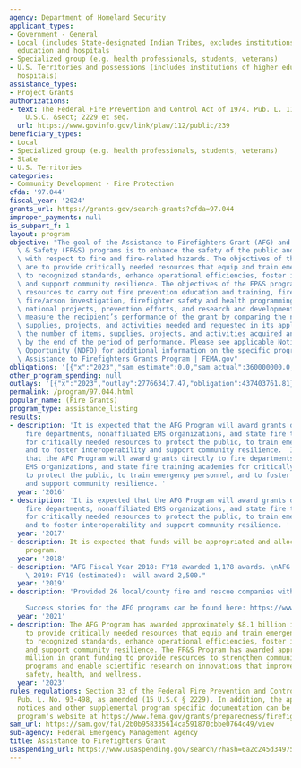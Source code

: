 ```yaml
---
agency: Department of Homeland Security
applicant_types:
- Government - General
- Local (includes State-designated Indian Tribes, excludes institutions of higher
  education and hospitals
- Specialized group (e.g. health professionals, students, veterans)
- U.S. Territories and possessions (includes institutions of higher education and
  hospitals)
assistance_types:
- Project Grants
authorizations:
- text: The Federal Fire Prevention and Control Act of 1974. Pub. L. 112, 239. 15
    U.S.C. &sect; 2229 et seq.
  url: https://www.govinfo.gov/link/plaw/112/public/239
beneficiary_types:
- Local
- Specialized group (e.g. health professionals, students, veterans)
- State
- U.S. Territories
categories:
- Community Development - Fire Protection
cfda: '97.044'
fiscal_year: '2024'
grants_url: https://grants.gov/search-grants?cfda=97.044
improper_payments: null
is_subpart_f: 1
layout: program
objective: "The goal of the Assistance to Firefighters Grant (AFG) and Fire Prevention\
  \ & Safety (FP&S) programs is to enhance the safety of the public and firefighters\
  \ with respect to fire and fire-related hazards. The objectives of the AFG Program\
  \ are to provide critically needed resources that equip and train emergency personnel\
  \ to recognized standards, enhance operational efficiencies, foster interoperability,\
  \ and support community resilience. The objectives of the FP&S program are to provide\
  \ resources to carry out fire prevention education and training, fire code enforcement,\
  \ fire/arson investigation, firefighter safety and health programming, strategic\
  \ national projects, prevention efforts, and research and development. \nFEMA will\
  \ measure the recipient’s performance of the grant by comparing the number of items,\
  \ supplies, projects, and activities needed and requested in its application with\
  \ the number of items, supplies, projects, and activities acquired and delivered\
  \ by the end of the period of performance. Please see applicable Notice of Funding\
  \ Opportunity (NOFO) for additional information on the specific program metrics\
  \ Assistance to Firefighters Grants Program | FEMA.gov"
obligations: '[{"x":"2023","sam_estimate":0.0,"sam_actual":360000000.0,"usa_spending_actual":436213345.72},{"x":"2024","sam_estimate":0.0,"sam_actual":370000000.0,"usa_spending_actual":331827273.6},{"x":"2025","sam_estimate":0.0,"sam_actual":0.0,"usa_spending_actual":-3123698.11}]'
other_program_spending: null
outlays: '[{"x":"2023","outlay":277663417.47,"obligation":437403761.81},{"x":"2024","outlay":132618723.48,"obligation":360006317.79},{"x":"2025","outlay":0.0,"obligation":81553.22}]'
permalink: /program/97.044.html
popular_name: (Fire Grants)
program_type: assistance_listing
results:
- description: 'It is expected that the AFG Program will award grants directly to
    fire departments, nonaffiliated EMS organizations, and state fire training academies
    for critically needed resources to protect the public, to train emergency personnel,
    and to foster interoperability and support community resilience.  It is expected
    that the AFG Program will award grants directly to fire departments, nonaffiliated
    EMS organizations, and state fire training academies for critically needed resources
    to protect the public, to train emergency personnel, and to foster interoperability
    and support community resilience. '
  year: '2016'
- description: 'It is expected that the AFG Program will award grants directly to
    fire departments, nonaffiliated EMS organizations, and state fire training academies
    for critically needed resources to protect the public, to train emergency personnel,
    and to foster interoperability and support community resilience. '
  year: '2017'
- description: It is expected that funds will be appropriated and allocated to this
    program.
  year: '2018'
- description: "AFG Fiscal Year 2018: FY18 awarded 1,178 awards. \nAFG Fiscal Year\
    \ 2019: FY19 (estimated):  will award 2,500."
  year: '2019'
- description: 'Provided 26 local/county fire and rescue companies with volunteers.

    Success stories for the AFG programs can be found here: https://www.fema.gov/grants/preparedness/firefighters/success-stories'
  year: '2021'
- description: The AFG Program has awarded approximately $8.1 billion in grant funding
    to provide critically needed resources that equip and train emergency personnel
    to recognized standards, enhance operational efficiencies, foster interoperability,
    and support community resilience. The FP&S Program has awarded approximately $816
    million in grant funding to provide resources to strengthen community fire prevention
    programs and enable scientific research on innovations that improve firefighter
    safety, health, and wellness.
  year: '2023'
rules_regulations: Section 33 of the Federal Fire Prevention and Control Act of 1974,
  Pub. L. No. 93-498, as amended (15 U.S.C § 2229). In addition, the applicable funding
  notices and other supplemental program specific documentation can be found on the
  program's website at https://www.fema.gov/grants/preparedness/firefighters.
sam_url: https://sam.gov/fal/2b0b958335614ca591870cbbe0764c49/view
sub-agency: Federal Emergency Management Agency
title: Assistance to Firefighters Grant
usaspending_url: https://www.usaspending.gov/search/?hash=6a2c245d349750800a3d7b67156b48eb
---
```

